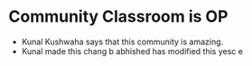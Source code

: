 # Community Classroom is OP

- Kunal Kushwaha says that this community is amazing.
- Kunal made this chang
b
abhished has modified this yesc
e
